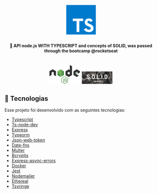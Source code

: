 <h1 align="center">
    <img alt="typescript" title="#delicinha" src="assets/Typescript.png" width="100px" />
</h1>

<h4 align="center">
  🚀 API node.js WITH TYPESCRIPT and concepts of SOLID, was passed through the bootcamp @rocketseat
</h4>

<h1 align="center">
  <img alt="node.js" src="assets/node.svg" width="20%">
  
  <img alt="solid" src="assets/solid.jpeg" width="20%">
</h1>

## :rocket: Tecnologias

Esse projeto foi desenvolvido com as seguintes tecnologias:

- [Typescript](https://www.typescriptlang.org/)
- [Ts-node-dev](https://www.npmjs.com/package/ts-node-dev)
- [Express](https://expressjs.com/pt-br/)
- [Typeorm](https://typeorm.io/#/)
- [Json-web-token](https://www.npmjs.com/package/jsonwebtoken)
- [Date-fns](https://date-fns.org/)
- [Multer](https://github.com/expressjs/multer)
- [Bcryptjs](https://www.npmjs.com/package/bcryptjs)
- [Express-async-errors](https://www.npmjs.com/package/express-async-errors)
- [Docker](https://www.docker.com/)
- [Jest](https://jestjs.io/)
- [Nodemailer](https://nodemailer.com/about/)
- [Ethereal](https://ethereal.email/)
- [Tsyringe](https://github.com/microsoft/tsyringe)

